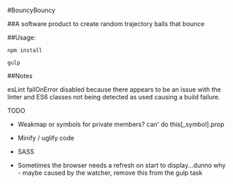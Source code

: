 #BouncyBouncy

##A software product to create random trajectory balls that bounce


##Usage:

`npm install`

`gulp`

##Notes

esLint failOnError disabled because there appears to be an issue with the linter
and ES6 classes not being detected as used causing a build failure.

TODO

- Weakmap or symbols for private members? can' do this[_symbol].prop

- Minify / uglify code

- SASS

- Sometimes the browser needs a refresh on start to display...dunno why - maybe
  caused by the watcher, remove this from the gulp task


